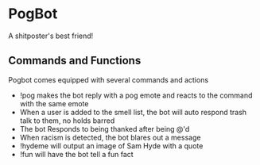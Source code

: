 # PogBot
A shitposter's best friend!

## Commands and Functions
Pogbot comes equipped with several commands and actions
 - !pog makes the bot reply with a pog emote <server specific> and reacts to the command with the same emote
 - When a user is added to the smell list, the bot will auto respond trash talk to them, no holds barred
 - The bot Responds to being thanked after being @'d
 - When racism is detected, the bot blares out a message
 - !hydeme will output an image of Sam Hyde with a quote <List still limited as heck>
 - !fun will have the bot tell a fun fact

